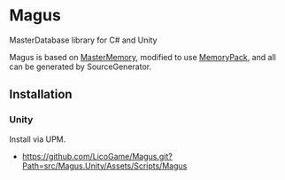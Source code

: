# Magus
MasterDatabase library for C# and Unity

Magus is based on [MasterMemory](https://github.com/Cysharp/MasterMemory), modified to use [MemoryPack](https://github.com/Cysharp/MemoryPack#), and all can be generated by SourceGenerator.

## Installation
### Unity
Install via UPM.
* https://github.com/LicoGame/Magus.git?Path=src/Magus.Unity/Assets/Scripts/Magus